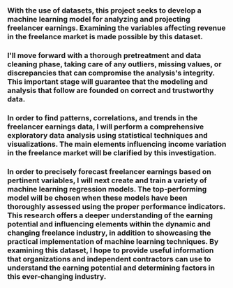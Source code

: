 ### With the use of datasets, this project seeks to develop a machine learning model for analyzing and projecting freelancer earnings. Examining the variables affecting revenue in the freelance market is made possible by this dataset.

### I'll move forward with a thorough pretreatment and data cleaning phase, taking care of any outliers, missing values, or discrepancies that can compromise the analysis's integrity. This important stage will guarantee that the modeling and analysis that follow are founded on correct and trustworthy data.

### In order to find patterns, correlations, and trends in the freelancer earnings data, I will perform a comprehensive exploratory data analysis using statistical techniques and visualizations. The main elements influencing income variation in the freelance market will be clarified by this investigation.


### In order to precisely forecast freelancer earnings based on pertinent variables, I will next create and train a variety of machine learning regression models. The top-performing model will be chosen when these models have been thoroughly assessed using the proper performance indicators. This research offers a deeper understanding of the earning potential and influencing elements within the dynamic and changing freelance industry, in addition to showcasing the practical implementation of machine learning techniques. By examining this dataset, I hope to provide useful information that organizations and independent contractors can use to understand the earning potential and determining factors in this ever-changing industry.
